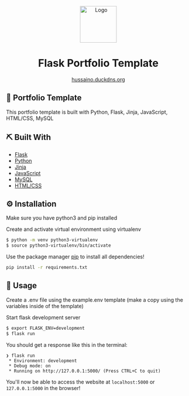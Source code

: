 <div align="center">
  <img alt="Logo" src="app/static/img/logo.jpg" width="100" />
</div>
<h1 align="center">
  Flask Portfolio Template 
</h1>
<p align="center">
   <a href="http://hussaino.duckdns.org:5000/" target="_blank">hussaino.duckdns.org</a>
</p>

## 🚀 Portfolio Template

This portfolio template is built with Python, Flask, Jinja, JavaScript, HTML/CSS, MySQL


## ⛏️ Built With

- [Flask](https://flask.palletsprojects.com/en/2.1.x/)
- [Python](https://www.python.org/)
- [Jinja](https://jinja.palletsprojects.com/en/3.1.x/)
- [JavaScript](https://www.javascript.com/)
- [MySQL](https://www.mysql.com/)
- [HTML/CSS](https://www.w3.org/standards/webdesign/htmlcss)

## ⚙️ Installation

Make sure you have python3 and pip installed

Create and activate virtual environment using virtualenv
```bash
$ python -m venv python3-virtualenv
$ source python3-virtualenv/bin/activate
```

Use the package manager [pip](https://pip.pypa.io/en/stable/) to install all dependencies!

```bash
pip install -r requirements.txt
```

## 💫 Usage

Create a .env file using the example.env template (make a copy using the variables inside of the template)

Start flask development server
```bash
$ export FLASK_ENV=development
$ flask run
```

You should get a response like this in the terminal:
```
❯ flask run
 * Environment: development
 * Debug mode: on
 * Running on http://127.0.0.1:5000/ (Press CTRL+C to quit)
```

You'll now be able to access the website at `localhost:5000` or `127.0.0.1:5000` in the browser!
